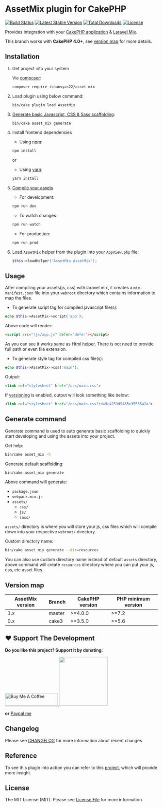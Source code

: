# AssetMix plugin for CakePHP

[![Build Status](https://travis-ci.com/ishanvyas22/asset-mix.svg?branch=master)](https://travis-ci.com/ishanvyas22/asset-mix)
[![Latest Stable Version](https://poser.pugx.org/ishanvyas22/asset-mix/v/stable)](https://packagist.org/packages/ishanvyas22/asset-mix)
[![Total Downloads](https://poser.pugx.org/ishanvyas22/asset-mix/downloads)](https://packagist.org/packages/ishanvyas22/asset-mix)
[![License](https://poser.pugx.org/ishanvyas22/asset-mix/license)](https://packagist.org/packages/ishanvyas22/asset-mix)

Provides integration with your [CakePHP application](https://cakephp.org/) & [Laravel Mix](https://laravel-mix.com).

This branch works with **CakePHP 4.0+**, see [version map](#version-map) for more details.

## Installation

1. Get project into your system

    Via [composer](https://packagist.org/packages/ishanvyas22/asset-mix):
    ```bash
    composer require ishanvyas22/asset-mix
    ```
2. Load plugin using below command:
    ```bash
    bin/cake plugin load AssetMix
    ```
3. [Generate basic Javascript, CSS & Sass scaffolding](#generate-command):
    ```bash
    bin/cake asset_mix generate
    ```
4. Install frontend dependencies
    - Using [npm](https://www.npmjs.com/):
    ```bash
    npm install
    ```
    or
    - Using [yarn](https://yarnpkg.com/):
    ```bash
    yarn install
    ```
5. [Compile your assets](https://laravel-mix.com/docs/4.0/workflow#step-4-compilation)
    - For development:
    ```bash
    npm run dev
    ```
    - To watch changes:
    ```bash
    npm run watch
    ```

    - For production:
    ```bash
    npm run prod
    ```
6. Load `AssetMix` helper from the plugin into your `AppView.php` file:
    ```php
    $this->loadHelper('AssetMix.AssetMix');
    ```

## Usage

After compiling your assets(js, css) with laravel mix, it creates a `mix-manifest.json` file into your `webroot` directory which contains information to map the files.

- To generate script tag for compiled javascript file(s):

```php
echo $this->AssetMix->script('app');
```

Above code will render:

```html
<script src="/js/app.js" defer="defer"></script>
```

As you can see it works same as [Html helper](https://book.cakephp.org/3.0/en/views/helpers/html.html#linking-to-javascript-files). There is not need to provide full path or even file extension.

- To generate style tag for compiled css file(s):

```php
echo $this->AssetMix->css('main');
```

Output:

```html
<link rel="stylesheet" href="/css/main.css">
```

If [versioning](https://laravel-mix.com/docs/4.0/versioning) is enabled, output will look something like below:

```html
<link rel="stylesheet" href="/css/main.css?id=9c4259d5465e35535a2a">
```

## Generate command

Generate command is used to auto generate basic scaffolding to quickly start developing and using the assets into your project.

Get help:

```bash
bin/cake asset_mix -h
```

Generate default scaffolding:

```bash
bin/cake asset_mix generate
```

Above command will generate:
- `package.json`
- `webpack.mix.js`
- `assets/`
    - `css/`
    - `js/`
    - `sass/`

`assets/` directory is where you will store your js, css files which will compile down into your respective `webroot/` directory.

Custom directory name:

```bash
bin/cake asset_mix generate --dir=resources
```

You can also use custom directory name instead of default `assets` directory, above command will create `resources` directory where you can put your js, css, etc asset files.

## Version map

AssetMix version | Branch | CakePHP version | PHP minimum version |
--- | --- | --- | --- |
1.x | master | >=4.0.0 | >=7.2 |
0.x | cake3 | >=3.5.0 | >=5.6 |

## ❤️  Support The Development
**Do you like this project? Support it by donating:**

<a href="https://www.buymeacoffee.com/ishanvyas" target="_blank">
    <img src="https://www.buymeacoffee.com/assets/img/custom_images/purple_img.png" alt="Buy Me A Coffee" style="height: 41px !important;width: 174px !important;box-shadow: 0px 3px 2px 0px rgba(190, 190, 190, 0.5) !important;-webkit-box-shadow: 0px 3px 2px 0px rgba(190, 190, 190, 0.5) !important;" >
</a>

<a href="https://www.patreon.com/ishanvyas">
    <img src="https://c5.patreon.com/external/logo/become_a_patron_button@2x.png" width="160">
</a>

**or** [Paypal me](https://paypal.me/IshanVyas?locale.x=en_GB)

## Changelog
Please see [CHANGELOG](CHANGELOG-1.x.md) for more information about recent changes.

## Reference
To see this plugin into action you can refer to this [project](https://github.com/ishanvyas22/cakephpvue-spa), which will provide more insight.

## License
The MIT License (MIT). Please see [License File](LICENSE.md) for more information.

